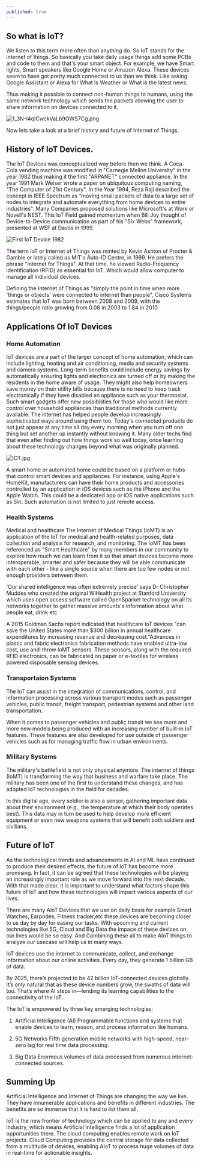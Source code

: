 ```yaml
---
published: true
---
```

## So what is IoT?
We listen to this term more often than anything do. So IoT stands for the internet of things. So basically you take daily usage things add some PCBs and code to them and that's your smart object. For example, we have Smart lights, Smart speakers like Google Home or Amazon Alexa. These devices seem to have got pretty much connected to us than we think. Like asking Google Assistant or Alexa for What Is Weather or What is the latest news. 

Thus making it possible to connect non-human things to humans, using the same network technology which sends the packets allowing the user to share information on devices connected to it. 

![1_3N-I4qICwckVaLb9OWS7Cg.png]({{site.baseurl}}/_posts/1_3N-I4qICwckVaLb9OWS7Cg.png)

Now lets take a look at a brief history and future of Internet of Things. 


## History of IoT Devices.

The IoT Devices was conceptualized way before then we think. A Coca-Cola vending machine was modified in "Carnegie Mellon University" in the year 1982 thus making it the first "ARPANET" connected appliance. In the year 1991 Mark Weiser wrote a paper on ubiquitous computing naming, "The Computer of 21st Century". In the Year 1994, Reza Raji described the concept in IEEE Spectrum as “moving small packets of data to a large set of nodes to integrate and automate everything from home devices to entire industries". Many Companies proposed solutions like Microsoft's at Work or Novell's NEST. This IoT Field gained momentum when Bill Joy thought of Device-to-Device communication as part of his "Six Webs" framework, presented at WEF at Davos in 1999.

![First IoT Device 1982]({{site.baseurl}}/_posts/internet-coke-machine-e1412283088169.png)					


The term IoT or Internet of Things was minted by Kevin Ashton of Procter & Gamble or lately called as MIT's Auto-ID Centre, in 1999. He prefers the phrase "Internet for Things". At that time, he viewed Radio-Frequency identification (RFID) as essential for IoT. Which would allow computer to manage all individual devices. 

Defining the Internet of Things as "simply the point in time when more 'things or objects' were connected to internet than people", Cisco Systems estimates that IoT was born between 2008 and 2009, with the things/people ratio growing from 0.08 in 2003 to 1.84 in 2010.

## Applications Of IoT Devices

### Home Automation

IoT devices are a part of the larger concept of home automation, which can include lighting, heating and air conditioning, media and security systems and camera systems. Long-term benefits could include energy savings by automatically ensuring lights and electronics are turned off or by making the residents in the home aware of usage. They might also help homeowners save money on their utility bills because there is no need to keep track electronically if they have disabled an appliance such as your thermostat. Such smart gadgets offer new possibilities for those who would like more control over household appliances than traditional methods currently available. The internet has helped people develop increasingly sophisticated ways around using them too. Today's connected products do not just appear at any time all day every morning when you turn off one thing but set another up instantly without knowing it. Many older techs find that even after finding out how things work so well today, once learning about these technology changes beyond what was originally planned.

![IOT.jpg]({{site.baseurl}}/_posts/IOT.jpg)


A smart home or automated home could be based on a platform or hubs that control smart devices and appliances. For instance, using Apple's HomeKit, manufacturers can have their home products and accessories controlled by an application in iOS devices such as the iPhone and the Apple Watch. This could be a dedicated app or iOS native applications such as Siri. Such automation is not limited to just remote access.

### Health Systems
Medical and healthcare The Internet of Medical Things (IoMT) is an application of the IoT for medical and health-related purposes, data collection and analysis for research, and monitoring. The IoMT has been referenced as "Smart Healthcare" by many members in our community to explore how much we can learn from it so that smart devices become more interoperable, smarter and safer because they will be able communicate with each other - like a single source when there are too few nodes or not enough providers between them. 

'Our shared intelligence was often extremely precise' says Dr Christopher Muddes who created the original WiHealth project at Stanford University which uses open access software called OpenSparket technology on all its networks together to gather massive amounts's information about what people eat, drink etc

A 2015 Goldman Sachs report indicated that healthcare IoT devices "can save the United States more than $300 billion in annual healthcare expenditures by increasing revenue and decreasing cost."Advances in plastic and fabric electronics fabrication methods have enabled ultra-low cost, use and-throw IoMT sensors. These sensors, along with the required RFID electronics, can be fabricated on paper or e-textiles for wireless powered disposable sensing devices. 

### Transportaion Systems
The IoT can assist in the integration of communications, control, and information processing across various transport modes such as passenger vehicles, public transit, freight transport, pedestrian systems and other land transportation.

When it comes to passenger vehicles and public transit we see more and more new models being produced with an increasing number of built-in IoT features. These features are also developed for use outside of passenger vehicles such as for managing traffic flow in urban environments.

### Military Systems
The military's battlefield is not only physical anymore. The internet of things (IoMT) is transforming the way that business and warfare take place. The military has been one of the first to understand these changes, and has adopted IoT technologies in the field for decades.

In this digital age, every soldier is also a sensor, gathering important data about their environment (e.g., the temperature at which their body operates best). This data may in turn be used to help develop more efficient equipment or even new weapons systems that will benefit both soldiers and civilians.

## Future of IoT
As the technological trends and advancements in AI and ML have continued to produce their desired effects, the future of IoT has become more promising. In fact, it can be agreed that these technologies will be playing an increasingly important role as we move forward into the next decade. With that made clear, it is important to understand what factors shape this future of IoT and how these technologies will impact various aspects of our lives.

There are many AIoT Devices that we use on daily basis for example Smart Watches, Earpodes, Fitness tracker,etc these devices are becoming closer to us day by day for easing our tasks. With upcoming and current technologies like 5G, Cloud and Big Data the impace of these devices on our lives would be so easy. And Combining these all to make AIoT things to analyze our usecase will help us in many ways. 

IoT devices use the internet to communicate, collect, and exchange information about our online activities. Every day, they generate 1 billion GB of data.

By 2025, there’s projected to be 42 billion IoT-connected devices globally. It’s only natural that as these device numbers grow, the swaths of data will too. That’s where AI steps in—lending its learning capabilities to the connectivity of the IoT.

The IoT is empowered by three key emerging technologies:

1) Artificial Intelligence (AI)
Programmable functions and systems that enable devices to learn, reason, and process information like humans.

2) 5G Networks
Fifth generation mobile networks with high-speed, near-zero lag for real time data processing.

3) Big Data
Enormous volumes of data processed from numerous internet-connected sources.

## Summing Up
Artificial Intelligence and Internet of Things are changing the way we live. They have innumerable applications and benefits in different industries. The benefits are so immense that it is hard to list them all.

IoT is the new frontier of technology which can be applied to any and every industry, which means Artificial Intelligence finds a lot of application opportunities there. The cloud computing enables remote work on IoT projects. Cloud Computing provides the central storage for data collected from a multitude of devices, enabling AIoT to process huge volumes of data in real-time for actionable insights.
